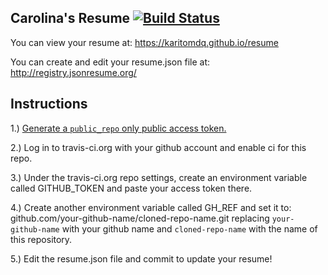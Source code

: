 ## Carolina's Resume [![Build Status](https://travis-ci.org/karitomdq/resume.svg?branch=master)](https://travis-ci.org/your-github-name/this-repo-name)

You can view your resume at: https://karitomdq.github.io/resume

You can create and edit your resume.json file at:  http://registry.jsonresume.org/

## Instructions

1.) [Generate a `public_repo` only public access token.](https://github.com/settings/tokens)

2.) Log in to travis-ci.org with your github account and enable ci for this repo.

3.) Under the travis-ci.org repo settings, create an environment variable called GITHUB_TOKEN and paste your access token there.

4.) Create another environment variable called GH_REF and set it to: github.com/your-github-name/cloned-repo-name.git replacing `your-github-name` with your github name and `cloned-repo-name` with the name of this repository.


5.) Edit the resume.json file and commit to update your resume!
